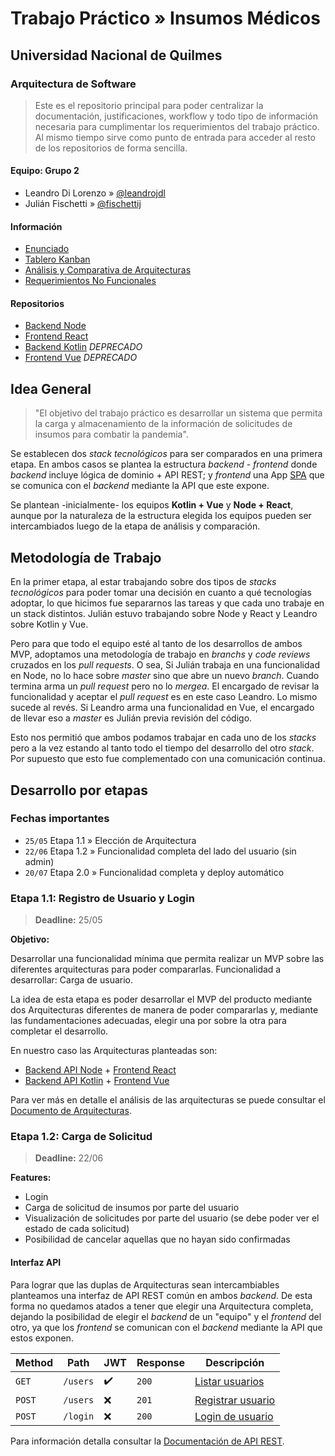 # Trabajo Práctico » Insumos Médicos

## Universidad Nacional de Quilmes

### Arquitectura de Software

> Este es el repositorio principal
> para poder centralizar la documentación, justificaciones,
> workflow y todo tipo de información necesaria para
> cumplimentar los requerimientos del trabajo práctico.
> Al mismo tiempo sirve como punto de entrada para
> acceder al resto de los repositorios de forma sencilla.

#### Equipo: Grupo 2

* Leandro Di Lorenzo » [@leandrojdl](https://github.com/leandrojdl)
* Julián Fischetti » [@fischettij](https://github.com/fischettij)

#### Información

* [Enunciado](https://docs.google.com/document/d/1AyV7urbQM0ywcCVH7bCqCrsFQ7miNpRu_-kGEK_vt7A/edit#)
* [Tablero Kanban](https://github.com/orgs/unq-arqsoft-difi/projects/1)
* [Análisis y Comparativa de Arquitecturas](Analisis-Arquitecturas.md)
* [Requerimientos No Funcionales](Requerimientos-No-Funcionales.md)

#### Repositorios

* [Backend Node](https://github.com/unq-arqsoft-difi/covid-back-node)
* [Frontend React](https://github.com/unq-arqsoft-difi/covid-front-react)
* [Backend Kotlin](https://github.com/unq-arqsoft-difi/covid-back-kotlin) _DEPRECADO_
* [Frontend Vue](https://github.com/unq-arqsoft-difi/covid-front-vue) _DEPRECADO_

## Idea General

> "El objetivo del trabajo práctico es desarrollar un sistema que permita la carga y almacenamiento de la información de solicitudes de insumos para combatir la pandemia".

Se establecen dos _stack tecnológicos_ para ser comparados
en una primera etapa. En ambos casos se plantea la
estructura _backend_ - _frontend_ donde _backend_ incluye
lógica de dominio + API REST; y _frontend_ una App [SPA](https://en.wikipedia.org/wiki/Single-page\_application)
que se comunica con el _backend_ mediante la API que este expone.

Se plantean -inicialmente- los equipos **Kotlin + Vue** y **Node + React**,
aunque por la naturaleza de la estructura elegida los equipos pueden ser
intercambiados luego de la etapa de análisis y comparación.

## Metodología de Trabajo

En la primer etapa, al estar trabajando sobre dos tipos de _stacks tecnológicos_
para poder tomar una decisión en cuanto a qué tecnologías adoptar, lo que hicimos
fue separarnos las tareas y que cada uno trabaje en un stack distintos.
Julián estuvo trabajando sobre Node y React y Leandro sobre Kotlin y Vue.

Pero para que todo el equipo esté al tanto de los desarrollos de ambos MVP,
adoptamos una metodología de trabajo en _branchs_ y _code reviews_ cruzados
en los _pull requests_. O sea, Si Julián trabaja en una funcionalidad en Node,
no lo hace sobre _master_ sino que abre un nuevo _branch_. Cuando termina
arma un _pull request_ pero no lo _mergea_. El encargado de revisar la funcionalidad
y aceptar el _pull request_ es en este caso Leandro. Lo mismo sucede al revés.
Si Leandro arma una funcionalidad en Vue, el encargado de llevar eso a _master_
es Julián previa revisión del código.

Esto nos permitió que ambos podamos trabajar en cada uno de los _stacks_ pero
a la vez estando al tanto todo el tiempo del desarrollo del otro _stack_.
Por supuesto que esto fue complementado con una comunicación continua.

## Desarrollo por etapas

### Fechas importantes

* `25/05` Etapa 1.1 » Elección de Arquitectura
* `22/06` Etapa 1.2 » Funcionalidad completa del lado del usuario (sin admin)
* `20/07` Etapa 2.0 » Funcionalidad completa y deploy automático

### Etapa 1.1: Registro de Usuario y Login

> **Deadline:** 25/05

**Objetivo:**

Desarrollar una funcionalidad mínima que permita realizar un MVP
sobre las diferentes arquitecturas para poder compararlas.
Funcionalidad a desarrollar: Carga de usuario.

La idea de esta etapa es poder desarrollar el MVP del producto
mediante dos Arquitecturas diferentes de manera de poder compararlas
y, mediante las fundamentaciones adecuadas, elegir una por sobre la otra
para completar el desarrollo.

En nuestro caso las Arquitecturas planteadas son:

* [Backend API Node][repo-node] + [Frontend React][repo-react]
* [Backend API Kotlin][repo-kotlin] + [Frontend Vue][repo-vue]

Para ver más en detalle el análisis de las arquitecturas se puede consultar el [Documento de Arquitecturas](Arquitecturas.md).

### Etapa 1.2: Carga de Solicitud

> **Deadline:** 22/06

**Features:**

* Login
* Carga de solicitud de insumos por parte del usuario
* Visualización de solicitudes por parte del usuario (se debe poder ver el estado de cada solicitud)
* Posibilidad de cancelar aquellas que no hayan sido confirmadas

#### Interfaz API

Para lograr que las duplas de Arquitecturas sean intercambiables
planteamos una interfaz de API REST común en ambos _backend_.
De esta forma no quedamos atados a tener que elegir una Arquitectura
completa, dejando la posibilidad de elegir el _backend_ de un "equipo"
y el _frontend_ del otro, ya que los _frontend_ se comunican con el _backend_
mediante la API que estos exponen.

| Method | Path     | JWT | Response | Descripción                                |
|--------|----------|-----|----------|--------------------------------------------|
| `GET`  | `/users` | :heavy_check_mark:  | `200`    | [Listar usuarios][api-listar-usuarios]     |
| `POST` | `/users` | :x:  | `201`    | [Registrar usuario][api-registrar-usuario] |
| `POST` | `/login` | :x:  | `200`    | [Login de usuario][api-login-de-usuario]   |

Para información detalla consultar la [Documentación de API REST](API-REST.md).

[repo-node]:   <https://github.com/unq-arqsoft-difi/covid-back-node>
[repo-kotlin]: <https://github.com/unq-arqsoft-difi/covid-back-kotlin>
[repo-react]:  <https://github.com/unq-arqsoft-difi/covid-front-react>
[repo-vue]:    <https://github.com/unq-arqsoft-difi/covid-front-vue>
[api-listar-usuarios]:   API-REST.md#listar-usuarios
[api-registrar-usuario]: API-REST.md#registrar-usuario
[api-login-de-usuario]:  API-REST.md#login-de-usuario
